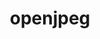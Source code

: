 ---
title: "openjpeg"
layout: cache
categories: [package, develop-2025-04-13]
meta: {"compilers": ["gcc@7.5.0"], "num_specs": 1, "num_specs_by_stack": {"build_systems": 1, "root": 1}, "oss": ["ubuntu18.04"], "platforms": ["linux"], "stacks": ["build_systems", "root"], "targets": ["x86_64_v3"], "versions": ["2.5.2"]}
spec_details: [{"compiler": "gcc@7.5.0", "hash": "cl37ocvuzdvmcma6w5wf2sbvrxdccka6", "os": "ubuntu18.04", "platform": "linux", "size": "-", "stacks": ["build_systems", "root"], "target": "x86_64_v3", "variants": ["build_system=cmake", "build_type=Release", "~codec", "generator=make", "~ipo"], "versions": ["2.5.2"]}]
---